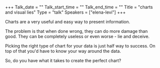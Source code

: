 +++
Talk_date = ""
Talk_start_time = ""
Talk_end_time = ""
Title = "charts and visual lies"
Type = "talk"
Speakers = ["elena-levi"]
+++

Charts are a very useful and easy way to present information. 

The problem is that when done wrong, they can do more damage than good. They can be completely useless or even worse - lie and deceive.

Picking the right type of chart for your data is just half way to success. On top of that you'd have to know your way around the data.

So, do you have what it takes to create the perfect chart?

